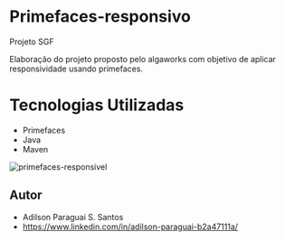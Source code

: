 # Primefaces-responsivo

Projeto SGF

Elaboração do projeto proposto pelo algaworks com objetivo de aplicar responsividade usando primefaces. 

# Tecnologias Utilizadas
- Primefaces
- Java
- Maven

![primefaces-responsivel](https://user-images.githubusercontent.com/7797330/175105756-b6a394ae-4907-4c25-b300-39e5e65414cc.gif)


## Autor
* Adilson Paraguai S. Santos
* https://www.linkedin.com/in/adilson-paraguai-b2a47111a/
